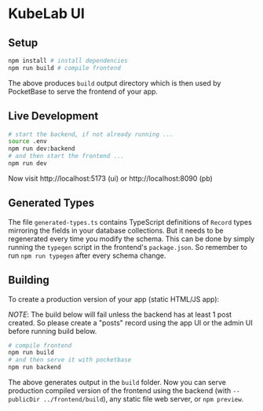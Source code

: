 # KubeLab UI

## Setup

```bash
npm install # install dependencies
npm run build # compile frontend
```

The above produces `build` output directory which is then used by PocketBase to serve the frontend of your app.

## Live Development

```bash
# start the backend, if not already running ...
source .env
npm run dev:backend
# and then start the frontend ...
npm run dev
```

Now visit http://localhost:5173 (ui) or http://localhost:8090 (pb)

## Generated Types

The file `generated-types.ts` contains TypeScript definitions of `Record` types mirroring the fields in your database collections. But it needs to be regenerated every time you modify the schema. This can be done by simply running the `typegen` script in the frontend's `package.json`. So remember to run `npm run typegen` after every schema change.

## Building

To create a production version of your app (static HTML/JS app):

_NOTE_: The build below will fail unless the backend has at least 1
post created. So please create a "posts" record using the app UI or
the admin UI before running build below.

```bash
# compile frontend
npm run build
# and then serve it with pocketbase
npm run backend
```

The above generates output in the `build` folder. Now you can serve production compiled version of the frontend using the backend (with `--publicDir ../frontend/build`), any static file web server, or `npm preview`.
